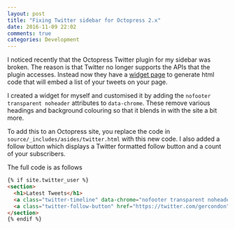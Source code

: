 ```yaml
---
layout: post
title: "Fixing Twitter sidebar for Octopress 2.x"
date: 2016-11-09 22:02
comments: true
categories: Development
---
```


I noticed recently that the Octopress Twitter plugin for my sidebar was broken.
The reason is that Twitter no longer supports the APIs that the plugin accesses.
Instead now they have a [widget page](https://publish.twitter.com/#) to generate html code that will embed a list of your tweets on your page.
 
I created a widget for myself and customised it by adding the `nofooter transparent noheader` attributes to `data-chrome`.
These remove various headings and background colouring so that it blends in with the site a bit more.
 
To add this to an Octopress site, you replace the code in `source/_includes/asides/twitter.html` with this new code.
I also added a follow button which displays a Twitter formatted follow button and a count of your subscribers.

The full code is as follows

``` html source/_includes/asides/twitter.html
{% if site.twitter_user %}
<section>
  <h1>Latest Tweets</h1>
  <a class="twitter-timeline" data-chrome="nofooter transparent noheader" data-tweet-limit="5" href="https://twitter.com/gercondon">Tweets by gercondon</a> <script async src="//platform.twitter.com/widgets.js" charset="utf-8"></script>
  <a class="twitter-follow-button" href="https://twitter.com/gercondon">Follow @gercondon</a>
</section> 
{% endif %}
```